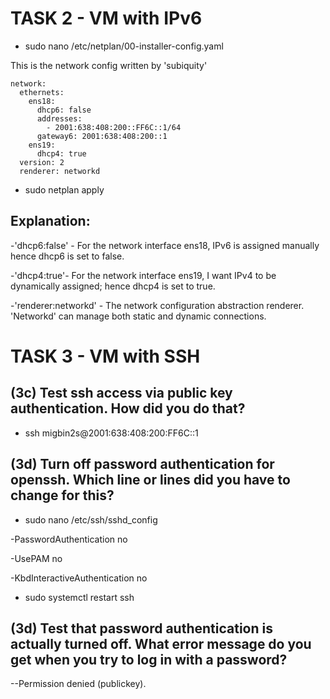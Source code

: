 # TASK 2 - VM with IPv6

* sudo nano /etc/netplan/00-installer-config.yaml

 This is the network config written by 'subiquity'
    
    network:
      ethernets:
        ens18:
          dhcp6: false
	      addresses:
	        - 2001:638:408:200::FF6C::1/64
	      gateway6: 2001:638:408:200::1
        ens19:
          dhcp4: true
      version: 2
      renderer: networkd

* sudo netplan apply


## Explanation:

-'dhcp6:false' - For the network interface ens18, IPv6 is assigned manually hence dhcp6 is set to false.

-'dhcp4:true'- For the network interface ens19, I want IPv4 to be dynamically assigned; hence dhcp4 is set to true.

-'renderer:networkd' - The network configuration abstraction renderer. 'Networkd' can manage both static and dynamic connections.


# TASK 3 - VM with SSH
## (3c) Test ssh access via public key authentication. How did you do that?
* ssh migbin2s@2001:638:408:200:FF6C::1
  
## (3d) Turn off password authentication for openssh. Which line or lines did you have to change for this?
* sudo nano /etc/ssh/sshd_config
 
-PasswordAuthentication no

-UsePAM no

-KbdInteractiveAuthentication no

* sudo systemctl restart ssh


## (3d) Test that password authentication is actually turned off. What error message do you get when you try to log in with a password?
--Permission denied (publickey).
